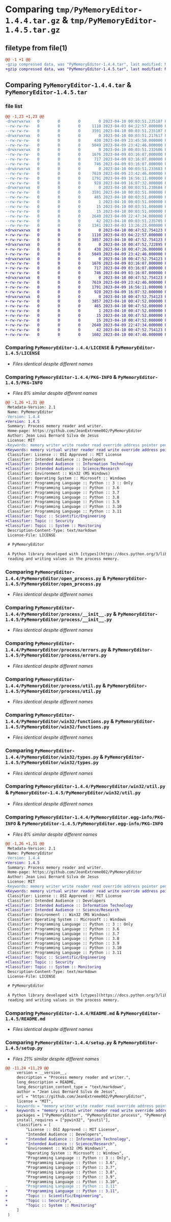 # Comparing `tmp/PyMemoryEditor-1.4.4.tar.gz` & `tmp/PyMemoryEditor-1.4.5.tar.gz`

## filetype from file(1)

```diff
@@ -1 +1 @@
-gzip compressed data, was "PyMemoryEditor-1.4.4.tar", last modified: Mon Apr 10 00:03:51 2023, max compression
+gzip compressed data, was "PyMemoryEditor-1.4.5.tar", last modified: Mon Apr 10 00:47:52 2023, max compression
```

## Comparing `PyMemoryEditor-1.4.4.tar` & `PyMemoryEditor-1.4.5.tar`

### file list

```diff
@@ -1,23 +1,23 @@
-drwxrwxrwx   0        0        0        0 2023-04-10 00:03:51.235187 PyMemoryEditor-1.4.4/
--rw-rw-rw-   0        0        0     1110 2023-04-03 04:22:57.000000 PyMemoryEditor-1.4.4/LICENSE
--rw-rw-rw-   0        0        0     3591 2023-04-10 00:03:51.235187 PyMemoryEditor-1.4.4/PKG-INFO
-drwxrwxrwx   0        0        0        0 2023-04-10 00:03:51.217617 PyMemoryEditor-1.4.4/PyMemoryEditor/
--rw-rw-rw-   0        0        0      430 2023-04-09 23:45:50.000000 PyMemoryEditor-1.4.4/PyMemoryEditor/__init__.py
--rw-rw-rw-   0        0        0     5049 2023-04-09 23:42:46.000000 PyMemoryEditor-1.4.4/PyMemoryEditor/open_process.py
-drwxrwxrwx   0        0        0        0 2023-04-10 00:03:51.232686 PyMemoryEditor-1.4.4/PyMemoryEditor/process/
--rw-rw-rw-   0        0        0     1676 2023-04-09 03:16:07.000000 PyMemoryEditor-1.4.4/PyMemoryEditor/process/__init__.py
--rw-rw-rw-   0        0        0      717 2023-04-09 03:16:07.000000 PyMemoryEditor-1.4.4/PyMemoryEditor/process/errors.py
--rw-rw-rw-   0        0        0      746 2023-04-09 03:16:07.000000 PyMemoryEditor-1.4.4/PyMemoryEditor/process/util.py
-drwxrwxrwx   0        0        0        0 2023-04-10 00:03:51.233683 PyMemoryEditor-1.4.4/PyMemoryEditor/win32/
--rw-rw-rw-   0        0        0     7619 2023-04-09 23:42:46.000000 PyMemoryEditor-1.4.4/PyMemoryEditor/win32/functions.py
--rw-rw-rw-   0        0        0     1791 2023-04-09 16:56:11.000000 PyMemoryEditor-1.4.4/PyMemoryEditor/win32/types.py
--rw-rw-rw-   0        0        0      928 2023-04-09 16:07:32.000000 PyMemoryEditor-1.4.4/PyMemoryEditor/win32/util.py
-drwxrwxrwx   0        0        0        0 2023-04-10 00:03:51.230684 PyMemoryEditor-1.4.4/PyMemoryEditor.egg-info/
--rw-rw-rw-   0        0        0     3591 2023-04-10 00:03:51.000000 PyMemoryEditor-1.4.4/PyMemoryEditor.egg-info/PKG-INFO
--rw-rw-rw-   0        0        0      465 2023-04-10 00:03:51.000000 PyMemoryEditor-1.4.4/PyMemoryEditor.egg-info/SOURCES.txt
--rw-rw-rw-   0        0        0        1 2023-04-10 00:03:51.000000 PyMemoryEditor-1.4.4/PyMemoryEditor.egg-info/dependency_links.txt
--rw-rw-rw-   0        0        0       15 2023-04-10 00:03:51.000000 PyMemoryEditor-1.4.4/PyMemoryEditor.egg-info/requires.txt
--rw-rw-rw-   0        0        0       15 2023-04-10 00:03:51.000000 PyMemoryEditor-1.4.4/PyMemoryEditor.egg-info/top_level.txt
--rw-rw-rw-   0        0        0     2640 2023-04-09 22:47:34.000000 PyMemoryEditor-1.4.4/README.md
--rw-rw-rw-   0        0        0       42 2023-04-10 00:03:51.235705 PyMemoryEditor-1.4.4/setup.cfg
--rw-rw-rw-   0        0        0     1341 2023-04-03 13:26:23.000000 PyMemoryEditor-1.4.4/setup.py
+drwxrwxrwx   0        0        0        0 2023-04-10 00:47:52.754123 PyMemoryEditor-1.4.5/
+-rw-rw-rw-   0        0        0     1110 2023-04-03 04:22:57.000000 PyMemoryEditor-1.4.5/LICENSE
+-rw-rw-rw-   0        0        0     3857 2023-04-10 00:47:52.754123 PyMemoryEditor-1.4.5/PKG-INFO
+drwxrwxrwx   0        0        0        0 2023-04-10 00:47:52.722895 PyMemoryEditor-1.4.5/PyMemoryEditor/
+-rw-rw-rw-   0        0        0      430 2023-04-10 00:47:26.000000 PyMemoryEditor-1.4.5/PyMemoryEditor/__init__.py
+-rw-rw-rw-   0        0        0     5049 2023-04-09 23:42:46.000000 PyMemoryEditor-1.4.5/PyMemoryEditor/open_process.py
+drwxrwxrwx   0        0        0        0 2023-04-10 00:47:52.754123 PyMemoryEditor-1.4.5/PyMemoryEditor/process/
+-rw-rw-rw-   0        0        0     1676 2023-04-09 03:16:07.000000 PyMemoryEditor-1.4.5/PyMemoryEditor/process/__init__.py
+-rw-rw-rw-   0        0        0      717 2023-04-09 03:16:07.000000 PyMemoryEditor-1.4.5/PyMemoryEditor/process/errors.py
+-rw-rw-rw-   0        0        0      746 2023-04-09 03:16:07.000000 PyMemoryEditor-1.4.5/PyMemoryEditor/process/util.py
+drwxrwxrwx   0        0        0        0 2023-04-10 00:47:52.754123 PyMemoryEditor-1.4.5/PyMemoryEditor/win32/
+-rw-rw-rw-   0        0        0     7619 2023-04-09 23:42:46.000000 PyMemoryEditor-1.4.5/PyMemoryEditor/win32/functions.py
+-rw-rw-rw-   0        0        0     1791 2023-04-09 16:56:11.000000 PyMemoryEditor-1.4.5/PyMemoryEditor/win32/types.py
+-rw-rw-rw-   0        0        0      928 2023-04-09 16:07:32.000000 PyMemoryEditor-1.4.5/PyMemoryEditor/win32/util.py
+drwxrwxrwx   0        0        0        0 2023-04-10 00:47:52.754123 PyMemoryEditor-1.4.5/PyMemoryEditor.egg-info/
+-rw-rw-rw-   0        0        0     3857 2023-04-10 00:47:52.000000 PyMemoryEditor-1.4.5/PyMemoryEditor.egg-info/PKG-INFO
+-rw-rw-rw-   0        0        0      465 2023-04-10 00:47:52.000000 PyMemoryEditor-1.4.5/PyMemoryEditor.egg-info/SOURCES.txt
+-rw-rw-rw-   0        0        0        1 2023-04-10 00:47:52.000000 PyMemoryEditor-1.4.5/PyMemoryEditor.egg-info/dependency_links.txt
+-rw-rw-rw-   0        0        0       15 2023-04-10 00:47:52.000000 PyMemoryEditor-1.4.5/PyMemoryEditor.egg-info/requires.txt
+-rw-rw-rw-   0        0        0       15 2023-04-10 00:47:52.000000 PyMemoryEditor-1.4.5/PyMemoryEditor.egg-info/top_level.txt
+-rw-rw-rw-   0        0        0     2640 2023-04-09 22:47:34.000000 PyMemoryEditor-1.4.5/README.md
+-rw-rw-rw-   0        0        0       42 2023-04-10 00:47:52.754123 PyMemoryEditor-1.4.5/setup.cfg
+-rw-rw-rw-   0        0        0     1602 2023-04-10 00:47:46.000000 PyMemoryEditor-1.4.5/setup.py
```

### Comparing `PyMemoryEditor-1.4.4/LICENSE` & `PyMemoryEditor-1.4.5/LICENSE`

 * *Files identical despite different names*

### Comparing `PyMemoryEditor-1.4.4/PKG-INFO` & `PyMemoryEditor-1.4.5/PKG-INFO`

 * *Files 8% similar despite different names*

```diff
@@ -1,26 +1,31 @@
 Metadata-Version: 2.1
 Name: PyMemoryEditor
-Version: 1.4.4
+Version: 1.4.5
 Summary: Process memory reader and writer.
 Home-page: https://github.com/JeanExtreme002/PyMemoryEditor
 Author: Jean Loui Bernard Silva de Jesus
 License: MIT
-Keywords: memory writer write reader read override address pointer peditor process win32 api cheat
+Keywords: memory virtual writer reader read write override address pointer edit editor process win32 api cheat scan scanner debug trainer
 Classifier: License :: OSI Approved :: MIT License
 Classifier: Intended Audience :: Developers
+Classifier: Intended Audience :: Information Technology
+Classifier: Intended Audience :: Science/Research
 Classifier: Environment :: Win32 (MS Windows)
 Classifier: Operating System :: Microsoft :: Windows
 Classifier: Programming Language :: Python :: 3 :: Only
 Classifier: Programming Language :: Python :: 3.6
 Classifier: Programming Language :: Python :: 3.7
 Classifier: Programming Language :: Python :: 3.8
 Classifier: Programming Language :: Python :: 3.9
 Classifier: Programming Language :: Python :: 3.10
 Classifier: Programming Language :: Python :: 3.11
+Classifier: Topic :: Scientific/Engineering
+Classifier: Topic :: Security
+Classifier: Topic :: System :: Monitoring
 Description-Content-Type: text/markdown
 License-File: LICENSE
 
 # PyMemoryEditor
 
 A Python library developed with [ctypes](https://docs.python.org/3/library/ctypes.html) to manipulate Windows processes (32 bits and 64 bits), <br>
 reading and writing values in the process memory.
```

### Comparing `PyMemoryEditor-1.4.4/PyMemoryEditor/open_process.py` & `PyMemoryEditor-1.4.5/PyMemoryEditor/open_process.py`

 * *Files identical despite different names*

### Comparing `PyMemoryEditor-1.4.4/PyMemoryEditor/process/__init__.py` & `PyMemoryEditor-1.4.5/PyMemoryEditor/process/__init__.py`

 * *Files identical despite different names*

### Comparing `PyMemoryEditor-1.4.4/PyMemoryEditor/process/errors.py` & `PyMemoryEditor-1.4.5/PyMemoryEditor/process/errors.py`

 * *Files identical despite different names*

### Comparing `PyMemoryEditor-1.4.4/PyMemoryEditor/process/util.py` & `PyMemoryEditor-1.4.5/PyMemoryEditor/process/util.py`

 * *Files identical despite different names*

### Comparing `PyMemoryEditor-1.4.4/PyMemoryEditor/win32/functions.py` & `PyMemoryEditor-1.4.5/PyMemoryEditor/win32/functions.py`

 * *Files identical despite different names*

### Comparing `PyMemoryEditor-1.4.4/PyMemoryEditor/win32/types.py` & `PyMemoryEditor-1.4.5/PyMemoryEditor/win32/types.py`

 * *Files identical despite different names*

### Comparing `PyMemoryEditor-1.4.4/PyMemoryEditor/win32/util.py` & `PyMemoryEditor-1.4.5/PyMemoryEditor/win32/util.py`

 * *Files identical despite different names*

### Comparing `PyMemoryEditor-1.4.4/PyMemoryEditor.egg-info/PKG-INFO` & `PyMemoryEditor-1.4.5/PyMemoryEditor.egg-info/PKG-INFO`

 * *Files 8% similar despite different names*

```diff
@@ -1,26 +1,31 @@
 Metadata-Version: 2.1
 Name: PyMemoryEditor
-Version: 1.4.4
+Version: 1.4.5
 Summary: Process memory reader and writer.
 Home-page: https://github.com/JeanExtreme002/PyMemoryEditor
 Author: Jean Loui Bernard Silva de Jesus
 License: MIT
-Keywords: memory writer write reader read override address pointer peditor process win32 api cheat
+Keywords: memory virtual writer reader read write override address pointer edit editor process win32 api cheat scan scanner debug trainer
 Classifier: License :: OSI Approved :: MIT License
 Classifier: Intended Audience :: Developers
+Classifier: Intended Audience :: Information Technology
+Classifier: Intended Audience :: Science/Research
 Classifier: Environment :: Win32 (MS Windows)
 Classifier: Operating System :: Microsoft :: Windows
 Classifier: Programming Language :: Python :: 3 :: Only
 Classifier: Programming Language :: Python :: 3.6
 Classifier: Programming Language :: Python :: 3.7
 Classifier: Programming Language :: Python :: 3.8
 Classifier: Programming Language :: Python :: 3.9
 Classifier: Programming Language :: Python :: 3.10
 Classifier: Programming Language :: Python :: 3.11
+Classifier: Topic :: Scientific/Engineering
+Classifier: Topic :: Security
+Classifier: Topic :: System :: Monitoring
 Description-Content-Type: text/markdown
 License-File: LICENSE
 
 # PyMemoryEditor
 
 A Python library developed with [ctypes](https://docs.python.org/3/library/ctypes.html) to manipulate Windows processes (32 bits and 64 bits), <br>
 reading and writing values in the process memory.
```

### Comparing `PyMemoryEditor-1.4.4/README.md` & `PyMemoryEditor-1.4.5/README.md`

 * *Files identical despite different names*

### Comparing `PyMemoryEditor-1.4.4/setup.py` & `PyMemoryEditor-1.4.5/setup.py`

 * *Files 21% similar despite different names*

```diff
@@ -11,24 +11,29 @@
     version = __version__,
     description = "Process memory reader and writer.",
     long_description = README,
     long_description_content_type = "text/markdown",
     author = "Jean Loui Bernard Silva de Jesus",
     url = "https://github.com/JeanExtreme002/PyMemoryEditor",
     license = "MIT",
-    keywords = "memory writer write reader read override address pointer peditor process win32 api cheat",
+    keywords = "memory virtual writer reader read write override address pointer edit editor process win32 api cheat scan scanner debug trainer",
     packages = ["PyMemoryEditor", "PyMemoryEditor.process", "PyMemoryEditor.win32"],
     install_requires = ["pywin32", "psutil"],
     classifiers = [
         "License :: OSI Approved :: MIT License",
         "Intended Audience :: Developers",
+        "Intended Audience :: Information Technology",
+        "Intended Audience :: Science/Research",
         "Environment :: Win32 (MS Windows)",
         "Operating System :: Microsoft :: Windows",
         "Programming Language :: Python :: 3 :: Only",
         "Programming Language :: Python :: 3.6",
         "Programming Language :: Python :: 3.7",
         "Programming Language :: Python :: 3.8",
         "Programming Language :: Python :: 3.9",
         "Programming Language :: Python :: 3.10",
-        "Programming Language :: Python :: 3.11"
+        "Programming Language :: Python :: 3.11",
+        "Topic :: Scientific/Engineering",
+        "Topic :: Security",
+        "Topic :: System :: Monitoring"
     ]
 )
```

